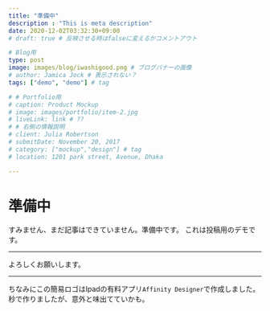 ```yaml
---
title: "準備中"
description : "This is meta description"
date: 2020-12-02T03:32:30+09:00
# draft: true # 反映させる時はfalseに変えるかコメントアウト

# Blog用
type: post
image: images/blog/iwashigood.png # ブログバナーの画像
# author: Jamica Jock # 表示されない？
tags: ["demo", "demo"] # tag

# # Portfolio用
# caption: Product Mockup
# image: images/portfolio/item-2.jpg
# liveLink: link # ??
# # 右側の情報説明
# client: Julia Robertson
# submitDate: November 20, 2017
# category: ["mockup","design"] # tag
# location: 1201 park street, Avenue, Dhaka

---
```


# 準備中
すみません、まだ記事はできていません。準備中です。
これは投稿用のデモです。

---

よろしくお願いします。

---

ちなみにこの簡易ロゴはIpadの有料アプリ`Affinity Designer`で作成しました。  
秒で作りましたが、意外と味出てていかも。
